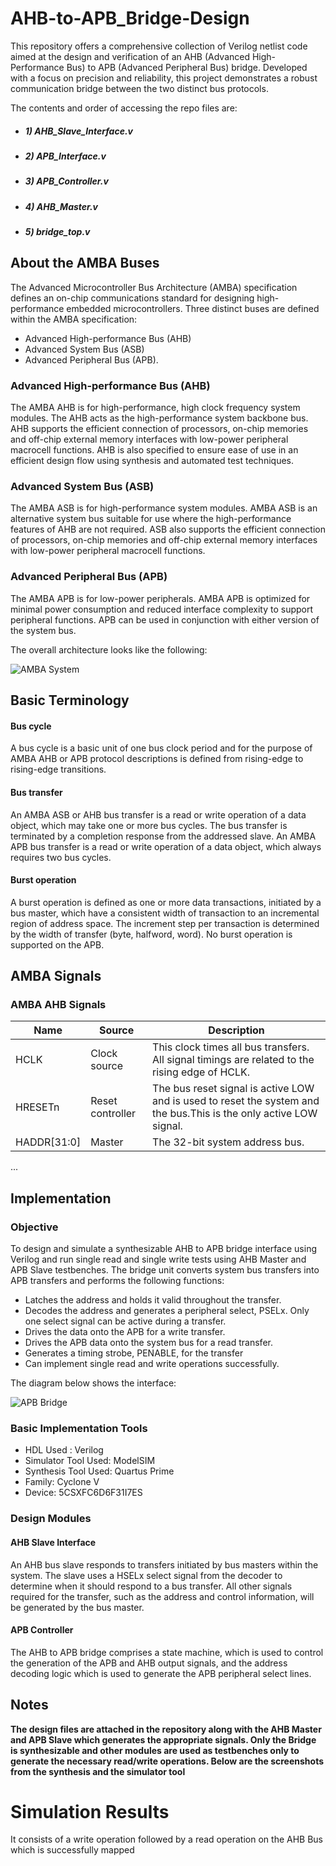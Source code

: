 # AHB-to-APB_Bridge-Design
This repository offers a comprehensive collection of Verilog netlist code aimed at the design and verification of an AHB (Advanced High-Performance Bus) to APB (Advanced Peripheral Bus) bridge. Developed with a focus on precision and reliability, this project demonstrates a robust communication bridge between the two distinct bus protocols.

The contents and order of accessing the repo files are:
- ##### 1) AHB_Slave_Interface.v
- ##### 2) APB_Interface.v
- ##### 3) APB_Controller.v
- ##### 4) AHB_Master.v
- ##### 5) bridge_top.v

## About the AMBA Buses

The Advanced Microcontroller Bus Architecture (AMBA) specification defines an on-chip communications standard for designing high-performance embedded microcontrollers.
Three distinct buses are defined within the AMBA specification:
- Advanced High-performance Bus (AHB)
- Advanced System Bus (ASB)
- Advanced Peripheral Bus (APB).

### Advanced High-performance Bus (AHB)

The AMBA AHB is for high-performance, high clock frequency system modules.
The AHB acts as the high-performance system backbone bus. AHB supports the
efficient connection of processors, on-chip memories and off-chip external memory
interfaces with low-power peripheral macrocell functions. AHB is also specified to
ensure ease of use in an efficient design flow using synthesis and automated test
techniques.

### Advanced System Bus (ASB)

The AMBA ASB is for high-performance system modules.
AMBA ASB is an alternative system bus suitable for use where the high-performance
features of AHB are not required. ASB also supports the efficient connection of
processors, on-chip memories and off-chip external memory interfaces with low-power
peripheral macrocell functions.

### Advanced Peripheral Bus (APB)

The AMBA APB is for low-power peripherals.
AMBA APB is optimized for minimal power consumption and reduced interface
complexity to support peripheral functions. APB can be used in conjunction with either
version of the system bus.

The overall architecture looks like the following:

![AMBA System](https://user-images.githubusercontent.com/91010702/194475317-68a7f60d-65ea-48de-a13a-fd85e25c364b.png)

## Basic Terminology

#### Bus cycle 
A bus cycle is a basic unit of one bus clock period and for the
purpose of AMBA AHB or APB protocol descriptions is defined
from rising-edge to rising-edge transitions. 

#### Bus transfer 
An AMBA ASB or AHB bus transfer is a read or write operation of a data object, which may take one or more bus cycles. The bus
transfer is terminated by a completion response from the
addressed slave.
An AMBA APB bus transfer is a read or write operation
of a data object, which always requires two bus cycles.

#### Burst operation 
A burst operation is defined as one or more data transactions,
initiated by a bus master, which have a consistent width of
transaction to an incremental region of address space. The
increment step per transaction is determined by the width of
transfer (byte, halfword, word). No burst operation is supported
on the APB.

##  AMBA Signals

### AMBA AHB Signals

| Name | Source | Description |
| ----------- | ----------- |  ----------- |
| HCLK | Clock source |  This clock times all bus transfers. All signal timings are related to the rising edge of HCLK. |
| HRESETn | Reset controller | The bus reset signal is active LOW and is used to reset the system and the bus.This is the only active LOW signal. |
| HADDR[31:0] | Master | The 32-bit system address bus.
...

## Implementation 

### Objective

To design and simulate a synthesizable AHB to APB bridge interface using Verilog and run single read and single write tests using AHB Master and APB Slave testbenches.
The bridge unit converts system bus transfers into APB transfers and performs the following functions: 
- Latches the address and holds it valid throughout the transfer.
- Decodes the address and generates a peripheral select, PSELx. Only one select signal can be active during a transfer.
- Drives the data onto the APB for a write transfer.
- Drives the APB data onto the system bus for a read transfer.
- Generates a timing strobe, PENABLE, for the transfer
- Can implement single read and write operations successfully.

The diagram below shows the interface:

![APB Bridge](https://user-images.githubusercontent.com/91010702/194486314-3df5f435-e9f7-43a7-bd94-d5e2070f09c0.png)

### Basic Implementation Tools

- HDL Used : Verilog
- Simulator Tool Used: ModelSIM
- Synthesis Tool Used: Quartus Prime
- Family: Cyclone V
- Device: 5CSXFC6D6F31I7ES

### Design Modules

#### AHB Slave Interface

An AHB bus slave responds to transfers initiated by bus masters within the system. The 
slave uses a HSELx select signal from the decoder to determine when it should respond 
to a bus transfer. All other signals required for the transfer, such as the address and 
control information, will be generated by the bus master.

#### APB Controller

The AHB to APB bridge comprises a state machine, which is used to control the 
generation of the APB and AHB output signals, and the address decoding logic which 
is used to generate the APB peripheral select lines.

## Notes  
 
**The design files are attached in the repository along with the AHB Master and APB Slave which generates the appropriate signals. Only the Bridge is synthesizable and other modules are used as testbenches only to generate the necessary read/write operations. Below are the screenshots from the synthesis and the simulator tool**

# Simulation Results

It consists of a write operation followed by a read operation on the AHB Bus which is successfully mapped
